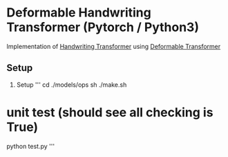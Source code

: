 # Deformable Handwriting Transformer (Pytorch / Python3)

Implementation of [Handwriting Transformer](https://arxiv.org/pdf/2104.03964.pdf) using [Deformable Transformer](https://arxiv.org/pdf/2010.04159.pdf)

## Setup

1. Setup
'''
cd ./models/ops
sh ./make.sh
# unit test (should see all checking is True)
python test.py
'''

